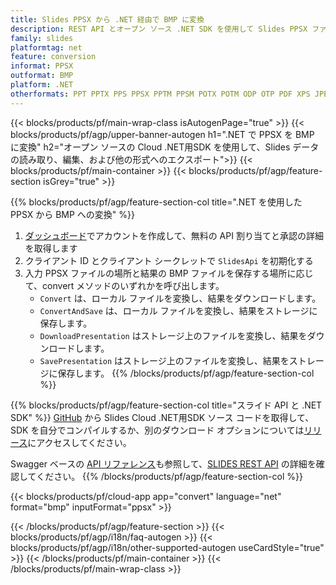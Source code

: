 ```yaml
---
title: Slides PPSX から .NET 経由で BMP に変換
description: REST API とオープン ソース .NET SDK を使用して Slides PPSX ファイルを作成、編集、BMP に変換します
family: slides
platformtag: net
feature: conversion
informat: PPSX
outformat: BMP
platform: .NET
otherformats: PPT PPTX PPS PPSX PPTM PPSM POTX POTM ODP OTP PDF XPS JPEG PNG TIFF SVG HTML SWF HTML5 GIF XAML XML MD MPEG4
---
```


{{< blocks/products/pf/main-wrap-class isAutogenPage="true" >}}
{{< blocks/products/pf/agp/upper-banner-autogen h1=".NET で PPSX を BMP に変換" h2="オープン ソースの Cloud .NET用SDK を使用して、Slides データの読み取り、編集、および他の形式へのエクスポート">}}
{{< blocks/products/pf/main-container >}}
{{< blocks/products/pf/agp/feature-section isGrey="true" >}}

{{% blocks/products/pf/agp/feature-section-col title=".NET を使用した PPSX から BMP への変換" %}}
1. <a href="https://dashboard.aspose.cloud/">ダッシュボード</a>でアカウントを作成して、無料の API 割り当てと承認の詳細を取得します
1. クライアント ID とクライアント シークレットで ```SlidesApi``` を初期化する
1. 入力 PPSX ファイルの場所と結果の BMP ファイルを保存する場所に応じて、convert メソッドのいずれかを呼び出します。
    - ```Convert``` は、ローカル ファイルを変換し、結果をダウンロードします。
    - ```ConvertAndSave``` は、ローカル ファイルを変換し、結果をストレージに保存します。
    - ```DownloadPresentation``` はストレージ上のファイルを変換し、結果をダウンロードします。
    - ```SavePresentation``` はストレージ上のファイルを変換し、結果をストレージに保存します。
{{% /blocks/products/pf/agp/feature-section-col %}}

{{% blocks/products/pf/agp/feature-section-col title="スライド API と .NET SDK" %}}
[GitHub](https://github.com/aspose-slides-cloud/aspose-slides-cloud-dotnet) から Slides Cloud .NET用SDK ソース コードを取得して、SDK を自分でコンパイルするか、別のダウンロード オプションについては[リリース](https://releases.aspose.cloud/)にアクセスしてください。

Swagger ベースの [API リファレンス](https://apireference.aspose.cloud/slides/)も参照して、[SLIDES REST API](https://products.aspose.cloud/slides/curl/) の詳細を確認してください。
{{% /blocks/products/pf/agp/feature-section-col %}}

{{< blocks/products/pf/cloud-app app="convert" language="net" format="bmp" inputFormat="ppsx" >}}

{{< /blocks/products/pf/agp/feature-section >}}
{{< blocks/products/pf/agp/i18n/faq-autogen >}}
{{< blocks/products/pf/agp/i18n/other-supported-autogen useCardStyle="true" >}}
{{< /blocks/products/pf/main-container >}}
{{< /blocks/products/pf/main-wrap-class >}}